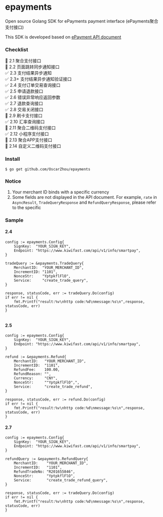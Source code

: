 # epayments
Open source Golang SDK for ePayments payment interface (ePayments聚合支付接口)

This SDK is developed based on [ePayment API document](https://www.kiwifast.com/doc/index.html)  



### Checklist

:black_square_button: 2.1 聚合支付接口  
:black_square_button: 2.2 页面跳转同步通知接口  
:white_check_mark: 2.3 支付结果异步通知  
:white_check_mark: 2.3+ 支付结果异步通知验证接口  
:white_check_mark: 2.4 支付订单交易查询接口  
:white_check_mark: 2.5 申请退款接口  
:white_check_mark: 2.6 错误异常响应返回参数  
:white_check_mark: 2.7 退款查询接口  
:white_check_mark: 2.8 交易关闭接口  
:black_square_button: 2.9 刷卡支付接口  
:white_check_mark: 2.10 汇率查询接口  
:black_square_button: 2.11 聚合二维码支付接口  
:white_check_mark: 2.12 小程序支付接口  
:black_square_button: 2.13 聚合APP支付接口  
:black_square_button: 2.14 自定义二维码支付接口  


### Install

```
$ go get github.com/OscarZhou/epayments
```


### Notice

1. Your merchant ID binds with a specific currency  
2. Some fields are not displayed in the API document. For example, `rate` in `AsyncResult`, `TradeQueryResponse` and `RefundQueryResponse`, please refer to the specific  



### Sample

#### 2.4  

```
config := epayments.Config{
    SignKey:  "YOUR_SIGN_KEY",
    Endpoint: "https://www.kiwifast.com/api/v1/info/smartpay",
}

tradeQuery := &epayments.TradeQuery{
    MerchantID:  "YOUR_MERCHANT_ID",
    IncrementID: "1101",
    NonceStr:    "YptpkflFlO",
    Service:     "create_trade_query",
}

response, statusCode, err := tradeQuery.Do(config)
if err != nil {
    fmt.Printf("result:%v\nhttp code:%d\nmessage:%s\n",response, statusCode, err)
}


``` 


#### 2.5 


```
config := epayments.Config{
    SignKey:  "YOUR_SIGN_KEY",
    Endpoint: "https://www.kiwifast.com/api/v1/info/smartpay",
}

refund := &epayments.Refund{
    MerchantID:   "YOUR_MERCHANT_ID",
    IncrementID:  "1101",
    RefundFee:    100.00,
    RefundReason: "",
    Currency:     "CNY",
    NonceStr:     ""YptpkflFlO",",
    Service:      "create_trade_refund",
}

response, statusCode, err := refund.Do(config)
if err != nil {
    fmt.Printf("result:%v\nhttp code:%d\nmessage:%s\n",response, statusCode, err)
}

```


#### 2.7

```
config := epayments.Config{
    SignKey:  "YOUR_SIGN_KEY",
    Endpoint: "https://www.kiwifast.com/api/v1/info/smartpay",
}

refundQuery := &epayments.RefundQuery{
    MerchantID:    "YOUR_MERCHANT_ID",
    IncrementID:   "1101",
    RefundTradeNo: "R201655846",
    NonceStr:      "YptpkflFlO",
    Service:       "create_trade_refund_query",
}

response, statusCode, err := tradeQuery.Do(config)
if err != nil {
    fmt.Printf("result:%v\nhttp code:%d\nmessage:%s\n",response, statusCode, err)
}

```
